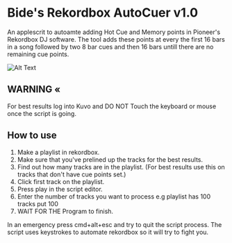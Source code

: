 # Bide's Rekordbox AutoCuer v1.0
An applescrit to autoamte adding Hot Cue and Memory points in Pioneer's Rekordbox DJ software. 
The tool adds these points at every the first 16 bars in a song followed by two 8 bar cues and then 16 bars untill there are no remaining cue points. 

![Alt Text](https://github.com/Bide-UK/Bides-Rekordbox-AutoCuer/blob/master/tutorial/Lazy%20Cue%20v1.02.gif)

## WARNING «
For best results log into Kuvo and DO NOT Touch the keyboard or mouse once the script is going. 

## How to use
1. Make a playlist in rekordbox.
2. Make sure that you've prelined up the tracks for the best results. 
3. Find out how many tracks are in the playlist. (For best results use this on tracks that don't have cue points set.)
4. Click first track on the playlist. 
5. Press play in the script editor.
6. Enter the number of tracks you want to process e.g playlist has 100 tracks put 100
7. WAIT FOR THE Program to finish. 

In an emergency press cmd+alt+esc and try to quit the script process. The script uses keystrokes to automate rekordbox so it will try to fight you.
